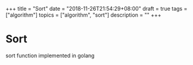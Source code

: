 +++
title = "Sort"
date = "2018-11-26T21:54:29+08:00"
draft = true
tags = ["algorithm"]
topics = ["algorithm", "sort"]
description = ""
+++

# Sort
sort function implemented in golang
<!--more--> 

